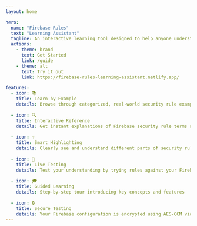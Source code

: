 ```yaml
---
layout: home

hero:
  name: "Firebase Rules"
  text: "Learning Assistant"
  tagline: An interactive learning tool designed to help anyone understand, learn, and experiment with Firebase Security Rules.
  actions:
    - theme: brand
      text: Get Started
      link: /guide
    - theme: alt
      text: Try it out
      link: https://firebase-rules-learning-assistant.netlify.app/

features:
  - icon: 📚
    title: Learn by Example
    details: Browse through categorized, real-world security rule examples with detailed explanations
    
  - icon: 🔍
    title: Interactive Reference
    details: Get instant explanations of Firebase security rule terms and concepts as you type
    
  - icon: ✨
    title: Smart Highlighting
    details: Clearly see and understand different parts of security rules with custom highlighting
    
  - icon: 🧪
    title: Live Testing
    details: Test your understanding by trying rules against your Firebase project
    
  - icon: 🎓
    title: Guided Learning
    details: Step-by-step tour introducing key concepts and features
    
  - icon: 🔒
    title: Secure Testing
    details: Your Firebase configuration is encrypted using AES-GCM via the Web Crypto API
---
```

